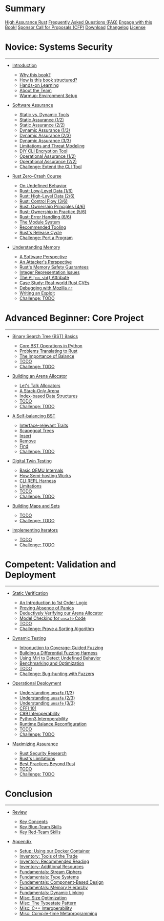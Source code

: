 # Summary

[High Assurance Rust](landing.md)
[Frequently Asked Questions (FAQ)](faq.md)
[Engage with this Book!](engage.md)
[Sponsor Call for Proposals (CFP)](cfp.md)
[Download](download.md)
[Changelog](changelog.md)
[License](license.md)

# Novice: Systems Security
---

* [Introduction](./chp1/_index.md)
    * [Why this book?](./chp1/why_this_book.md)
    * [How is this book structured?](./chp1/how_is_this_book_structured.md)
    * [Hands-on Learning](./chp1/challenges.md)
    * [About the Team](./chp1/about_the_team.md)
    * [Warmup: Environment Setup](./chp1/_hands_on.md)

* [Software Assurance](./chp2/_index.md)
    * [Static vs. Dynamic Tools](./chp2/static_vs_dynamic.md)
    * [Static Assurance (1/2)](./chp2/static_assurance_1.md)
    * [Static Assurance (2/2)](./chp2/static_assurance_2.md)
    * [Dynamic Assurance (1/3)](./chp2/dynamic_assurance_1.md)
    * [Dynamic Assurance (2/3)](./chp2/dynamic_assurance_2.md)
    * [Dynamic Assurance (3/3)](./chp2/dynamic_assurance_3.md)
    * [Limitations and Threat Modeling](./chp2/limits.md)
    * [DIY CLI Encryption Tool](./chp2/cli.md)
    * [Operational Assurance (1/2)](./chp2/operational_assurance_1.md)
    * [Operational Assurance (2/2)](./chp2/operational_assurance_2.md)
    * [Challenge: Extend the CLI Tool](./chp2/_hands_on.md)

* [Rust Zero-Crash Course](./chp3/_index.md)
    * [On Undefined Behavior](./chp3/undef.md)
    * [Rust: Low-Level Data (1/6)](./chp3/rust_1_low_data_rep.md)
    * [Rust: High-Level Data (2/6)](./chp3/rust_2_high_data_rep.md)
    * [Rust: Control Flow (3/6)](./chp3/rust_3_ctrl_flow.md)
    * [Rust: Ownership Principles (4/6)](./chp3/rust_4_own_1.md)
    * [Rust: Ownership in Practice (5/6)](./chp3/rust_5_own_2.md)
    * [Rust: Error Handling (6/6)](./chp3/rust_6_error.md)
    * [The Module System](./chp3/modules.md)
    * [Recommended Tooling](./chp3/tooling.md)
    * [Rust's Release Cycle]()
    * [Challenge: Port a Program](./chp3/_hands_on.md)

* [Understanding Memory](./chp4/_index.md)
    * [A Software Perspective]()
    * [An Attacker's Perspective]()
    * [Rust's Memory Safety Guarantees](./chp4/safe_rust_PLACEHOLDER.md)
    * [Integer Representation Issues]()
    * [The `#![no_std]` Attribute]()
    * [Case Study: Real-world Rust CVEs]()
    * [Debugging with Mozilla `rr`]()
    * [Writing an Exploit]()
    * [Challenge: TODO]()

# Advanced Beginner: Core Project
---

* [Binary Search Tree (BST) Basics]()
    * [Core BST Operations in Python]()
    * [Problems Translating to Rust]()
    * [The Importance of Balance]()
    * [TODO]()
    * [Challenge: TODO]()

* [Building an Arena Allocator]()
    * [Let's Talk Allocators]()
    * [A Stack-Only Arena]()
    * [Index-based Data Structures]()
    * [TODO]()
    * [Challenge: TODO]()

* [A Self-balancing BST]()
    * [Interface-relevant Traits](./chp7/traits.md)
    * [Scapegoat Trees]()
    * [Insert]()
    * [Remove]()
    * [Find]()
    * [Challenge: TODO]()

* [Digital Twin Testing]()
    * [Basic QEMU Internals]()
    * [How Semi-hosting Works]()
    * [CLI REPL Harness]()
    * [Limitations]()
    * [TODO]()
    * [Challenge: TODO]()

* [Building Maps and Sets]()
    * [TODO]()
    * [Challenge: TODO]()

* [Implementing Iterators]()
    * [TODO]()
    * [Challenge: TODO]()

# Competent: Validation and Deployment
---

* [Static Verification]()
    * [An Introduction to 1st Order Logic]()
    * [Proving Absence of Panics]()
    * [Deductively Verifying our Arena Allocator]()
    * [Model Checking for `unsafe` Code]()
    * [TODO]()
    * [Challenge: Prove a Sorting Algorithm]()

* [Dynamic Testing]()
    * [Introduction to Coverage-Guided Fuzzing]()
    * [Building a Differential Fuzzing Harness](./chp12/diff_fuzz_PLACEHOLDER.md)
    * [Using Miri to Detect Undefined Behavior]()
    * [Benchmarking and Optimization]()
    * [TODO]()
    * [Challenge: Bug-hunting with Fuzzers]()

* [Operational Deployment]()
    * [Understanding `unsafe` (1/3)]()
    * [Understanding `unsafe` (2/3)]()
    * [Understanding `unsafe` (3/3)]()
    * [CFFI 101]()
    * [C99 Interoperability]()
    * [Python3 Interoperability]()
    * [Runtime Balance Reconfiguration]()
    * [TODO]()
    * [Challenge: TODO]()

* [Maximizing Assurance]()
    * [Rust Security Research]()
    * [Rust's Limitations]()
    * [Best Practices Beyond Rust]()
    * [TODO]()
    * [Challenge: TODO]()

# Conclusion
---

* [Review]()
    * [Key Concepts]()
    * [Key Blue-Team Skills]()
    * [Key Red-Team Skills]()

* [Appendix](./chp16_appendix/_index.md)
    * [Setup: Using our Docker Container]()
    * [Inventory: Tools of the Trade](./chp16_appendix/tools.md)
    * [Inventory: Recommended Reading](./chp16_appendix/books.md)
    * [Inventory: Additional Resources](./chp16_appendix/resources.md)
    * [Fundamentals: Stream Ciphers](./chp16_appendix/crypto.md)
    * [Fundamentals: Type Systems](./chp16_appendix/types.md)
    * [Fundamentals: Component-Based Design](./chp16_appendix/components.md)
    * [Fundamentals: Memory Hierarchy](./chp16_appendix/mem_hierarch.md)
    * [Fundamentals: Dynamic Linking]()
    * [Misc: Size Optimization]()
    * [Misc: The Typestate Pattern]()
    * [Misc: C++ Interoperability]()
    * [Misc: Compile-time Metaprogramming]()